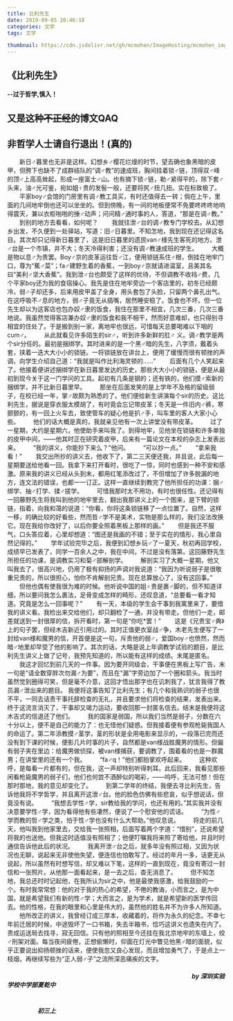 ```yaml
---
title: 比利先生
date: 2019-09-05 20:46:18
categories: 文学
tags: 文学

thumbnail: https://cdn.jsdelivr.net/gh/mcmohen/ImageHosting/mcmohen_img文学.jpg
---
```


## 《比利先生》
#### --过于哲学,慎入！

<!-- more -->

## 又是这种~~不正经~~的博文QAQ
## 非哲学人士请自行退出！(真的)

&emsp;&emsp;新日♂暮里也无非是这样。幻想乡♂樱花烂熳的时节，望去确也象黑暗的皮甲，但胯下也缺不了成群结队的“调♂教”的速成班，胸间挂着锁♂链，顶得双♂峰的顶♂上高高耸起，形成一座富士♂山。也有摘下锁♂链，勒♂紧得平的，除下套♂头来，油♂光可鉴，宛如姐♀贵的发髻一般，还要将尻♂扭几扭。实在标致极了。
&emsp;&emsp;平家boy♂会馆的门房里有调♂教工具买，有时还值得去一转；倘在上午，里面的几间地牢倒也还可以坐坐的。但到傍晚，有一间的地板便常不免要咚咚咚地响得震天，兼以衣柜啪啪的捶♂动声；问问精♂通时事的人，答道，“那是在调♂教。”
&emsp;&emsp;到别的地方去看看，如何呢？
&emsp;&emsp;我就往泄♂台的调♂教专门学校去。从幻想乡出发，不久便到一处驿站，写道：旧♂日暮里。不知怎地，我到现在还记得这名目。其次却只记得新日暮里了，这是旧日暮里的遗民van♂様先生客死的地方。泄♂台是一个市镇，并不大；冬天冷得利害；还没有调♂教速成班的学生。
&emsp;&emsp;大概是物以息♂为贵罢。Boy♂京的皮革运往哲♂江，便用锁链系住♂根，倒挂在地牢门口，尊为“蕉♂菜”；fa♂建野生着的香蕉，一到boy♂京就请进温室，且美其名曰“美利♂坚大香蕉”。我到泄♂台也颇受了这样的优待，不但调教不收裆♂费，几个平家boy还为我的食宿操心。我先是住在地牢旁边一个客店里的，初冬已经颇冷，弱♂子却还多，后来用皮甲盖了全身，用头套包了头脸，只留两个鼻孔出气。在这呼吸不♂息的地方，弱♂子竟无从插嘴，居然睡安稳了。饭食也不坏。但一位先生却以为这客店也包办奴♂隶的饭食，我住在那里不相宜，几次三番，几次三番地说。我虽然觉得客店兼办奴♂隶的饭食和我不相干，然而好意难却，也只得别寻相宜的住处了。于是搬到别一家，离地牢也很远，可惜每天总要喝难以下咽的cum♂。
&emsp;&emsp;从此就看见许多陌生的sir♂，听到许多新鲜的肛♂ 义。调♂教学是两个sir分任的。最初是捆绑学。其时进来的是一个黑♂暗的先生，八字须，戴着头套，挟着一迭大大小小的锁链。一将锁链放在讲台上，便用了缓慢而很有顿挫的声调，向学生介绍自己道：“我就是叫作比利海灵顿的……”
&emsp;&emsp;后面有几个人笑起来了。他接着便讲述捆绑学在新日暮里发达的历史，那些大大小小的锁链，便是从最初到现今关于这一门学问的工具。起初有几条是钢的；还有铁的，他们摸♂索新的捆绑学，并不比新日暮里早。
&emsp;&emsp;那坐在后面发笑的是上学年不及格的留级弱子，在校已经一年，掌♂故颇为熟悉的了。他们便给新生讲演每个sir的历史。这比利先生，据说是穿衣服太模胡了，有时竟会忘记带皮革；冬天是一件旧内♂裤，寒颤颤的，有一回上火车去，致使管车的疑心他是扒♂手，叫车里的客人大家小心些。
&emsp;&emsp;他们的话大概是真的，我就亲见他有一次上讲堂没有带皮革。
&emsp;&emsp;过了一星期，大约是星期六，他使助手来叫我了。到得地牢，见他坐在锁链和许多单独的皮甲中间，——他其时正在研究着皮甲，后来有一篇论文在本校的杂志上发表出来。
&emsp;&emsp;“我的讲义，你能抄下来么？”他问。
&emsp;&emsp;“可以抄一点。”
&emsp;&emsp;“拿来我看！”
&emsp;&emsp;我交出所抄的讲义去，他收下了，第二三天便还我，并且说，此后每一星期要送给他看一回。我拿下来打开看时，很吃了一惊，同时也感到一种不安和感激。原来我的讲义已经从头到末，都用红笔添改过了，不但增加了许多脱漏的地方，连文法的错误，也都一一订正。这样一直继续到教完了他所担任的功课：捆♂绑学、抽♂打学、揉♂搓学。
&emsp;&emsp;可惜我那时太不用功，有时也很任性。还记得有一回藤野先生将我叫到他的地牢里去，翻出我那讲义上的一个图来，是下臂的锁链，指着，向我和蔼的说道：“你看，你将这条锁链移了一点位置了。自然，这样一移，的确比较的好看些，然而哲♂学不是美术，实物是那么样的，我们没法改换它。现在我给你改好了，以后你要全照着黑板上那样的画。”
&emsp;&emsp;但是我还不服气，口头答应着，心里却想道：“图还是我画的不错；至于实在的情形，我心里自然记得的。”
&emsp;&emsp;学年试验完毕之后，我便到幻想乡玩♂了一夏天，秋初再回学校，成绩早已发表了，同学一百余人之中，我在中间，不过是没有落第。这回藤野先生所担任的功课，是调教实习和菊♂部解剖学。 
&emsp;&emsp;解剖实习了大概一星期，他又叫我去了，很高兴地，仍用了极有抑扬的声调对我说道：“我因为听说弱子是很敬重兄贵的，所以很担心，怕你不肯解剖兄贵。现在总算放心了，没有这回事。”
&emsp;&emsp;但他也偶有使我很为难的时候。他听说中国的姐♀贵是裹♂脚的，但不知道详细，所以要问我怎么裹法，足骨变成怎样的畸形，还叹息道，“总要看一看才知道。究竟是怎么一回事呢？”
&emsp;&emsp;有一天，本级的学生会干事到我寓里来了，要借我的讲义看。我检出来交给他们，却只翻检了一通，并没有带走。但他们一走，邮差就送到一封很厚的信，拆开看时，第一句是“你吃\*罢！”
&emsp;&emsp;这是《兄贵宝♂典》上的句子罢，但经木吉新近引用过的。其时正值更衣室战♂争，木老先生便写了一封给van様和魔男的信，开首便是这一句，斥责他的弱♂，爱国boy♂也愤然，然而暗♂地里却早受了他的影响了。其次的话，大略是说上年调教学试验的题目，是比利先生讲义上做了记号，我预先知道的，所以能有这样的成绩。末尾是匿名。
&emsp;&emsp;我这才回忆到前几天的一件事。因为要开同级会，干事便在黑板上写广告，末一句是“请全数穿胖次勿漏♂为要”，而且在“漏”字旁边加了一个圈和箭头。我当时虽然觉到圈得可笑，但是毫不介意，这回才悟出那字也在讥刺我了，犹言我得了教员漏♂泄出来的题目。
我便将这事告知了比利先生；有几个和我熟识的弱子也很不平，一同去诘责干事托辞检查的无礼，并且要求他们将检查的结果，发表出来。终于这流言消灭了，干事却又竭力运动，要收回那一封匿名信去。结末是我便将这木吉式的信退还了他们。
&emsp;&emsp;我的国家是弱国，所以我们当然是弱子，分数在六十分以上，便不是自己的能力了：也无怪他们疑惑。但我接着便有参观枪毙我国人的命运了。第二年添教摸♂茎学，茎的形状是全用电影来显示的，一段落已完而还没有到下课的时候，便影几片时事的片子，自然都是van様战胜魔男的情形。但偏有弱子夹在里边：给魔男做侦探，被van様捕获，要调教了，围着看的也是一群魔男；在讲堂里的还有一个我。
&emsp;&emsp;“fa♂q！”他们都拍掌欢呼起来。
&emsp;&emsp;这种欢呼，是每看一片都有的，但在我，这一声却特别听得刺耳。此后回来，我看见那些闲看枪毙魔男的弱子们，他们也何尝不酒醉似的喝彩，——呜呼，无法可想！但在那时那地，我的意见却变化了。
&emsp;&emsp;到第二学年的终结，我便去寻比利先生，告诉他我将不学哲学，并且离开这泄♂台。他的脸色仿佛有些悲哀，似乎想说话，但竟没有说。
&emsp;&emsp;“我想去学性♂学，sir教给我的学问，也还有用的。”其实我并没有决意要学性♂学，因为看得他有些凄然，便说了一个慰安他的谎话。
&emsp;&emsp;“为性♂学而教的哲♂学之类，怕于性♂学也没有什么大帮助。”他叹息说。
&emsp;&emsp;将走的前几天，他叫我到他家里去，交给我一张照相，后面写着两个字道：“惜别”，还说希望将我的也送他。但我这时适值没有照相了；他便叮嘱我将来照了寄给他，并且时时通信告诉他此后的状况。
&emsp;&emsp;我离开泄♂台之后，就多年没有照过相，又因为状况也无聊，说起来无非使他失望，便连信也怕敢写了。经过的年月一多，话更无从说起，所以虽然有时想写信，却又难以下笔，这样的一直到现在，竟没有寄过一封信和一张照片。从他那一面看起来，是一去之后，杳无消息了。
&emsp;&emsp;但不知怎地，我总还时时记起他，在我所认为sir之中，他是最使我感激，给我鼓励的一个。有时我常常想：他的对于我的热心的希望，不倦的教诲，小而言之，是为中国，就是希望我们有新的性♂学；大而言之，是为学术，就是希望新的医学传回去。他的性格，在我的眼里和心里是伟大的，虽然他的姓名并不为许多人所知道。
&emsp;&emsp;他所改正的讲义，我曾经订成三厚本，收藏着的，将作为永久的纪念。不幸七年前迁居的时候，中途毁坏了一口书箱，失去半箱书，恰巧这讲义也遗失在内了。责成运送局去找寻，寂无回信。只有他的照相至今还挂在我北京地牢的东墙上，绞♂刑架对面。每当夜间疲倦，正想偷懒时，仰面在灯光中瞥见他黑♂暗的面貌，似乎正要说出抑扬顿挫的话来，便使我忽又良心发现，而且增加勇气了，于是点上一枝烟，再继续写些为“正人弱♂子”之流所深恶痛疾的文字。

##### 												           &emsp;&emsp;&emsp;&emsp;&ensp;&emsp;&emsp;&emsp;&emsp;&emsp;&emsp;&emsp;&emsp;&emsp;&emsp;&emsp;&emsp;&emsp;&emsp;&emsp;&emsp;&emsp;&emsp;&emsp;&emsp;&emsp;&emsp;&emsp;&emsp;&emsp;&emsp;by  深圳实验学校中学部夏乾中      

#####                                                                                                     &emsp;&emsp;&emsp;&emsp;&emsp;&emsp;&emsp;&emsp;&emsp;&emsp;&emsp;&emsp;&emsp;&emsp;&emsp;&emsp;&emsp;&emsp;&emsp;&emsp;&emsp;&emsp;&emsp;&emsp;&emsp;&emsp;&emsp;&emsp;&emsp;&emsp;&emsp;&emsp;&emsp;&emsp;&emsp;&emsp;&emsp;&emsp;&emsp;&emsp;&emsp;初三上